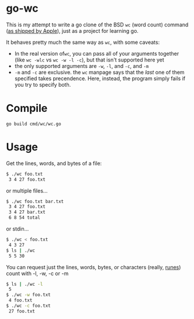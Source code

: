 # go-wc

This is my attempt to write a go clone of the BSD `wc` (word count) command ([as shipped by Apple](https://developer.apple.com/legacy/library/documentation/Darwin/Reference/ManPages/man1/wc.1.html)), just as a project for learning go.

It behaves pretty much the same way as `wc`, with some caveats:

- In the real version of`wc`, you can pass all of your arguments together (like `wc -wlc` vs `wc -w -l -c`), but that isn't supported here yet
- the only supported arguments are `-w`, `-l`, and `-c`, and `-m`
- `-m` and `-c` are exclusive. the `wc` manpage says that the *last* one of them specified takes precendence. Here, instead, the program simply fails if you try to specify both.

# Compile

`go build cmd/wc/wc.go`

# Usage


Get the lines, words, and bytes of a file:
```sh
$ ./wc foo.txt   
 3 4 27 foo.txt
```

or multiple files...
```sh
$ ./wc foo.txt bar.txt 
 3 4 27 foo.txt
 3 4 27 bar.txt
 6 8 54 total
```
or stdin...
```sh
$ ./wc < foo.txt       
 4 3 27 
$ ls | ./wc 
 5 5 30 
```
You can request just the lines, words, bytes, or characters (really, [runes](https://golang.org/pkg/builtin/#rune)) count with -l, -w, -c or -m

```sh
$ ls | ./wc -l
 5 
$ ./wc -w foo.txt   
 4 foo.txt
$ ./wc -c foo.txt
 27 foo.txt
```
